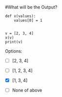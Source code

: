 #What will be the Output?

```
def x(values):
    values[0] = 1


v = [2, 3, 4]
x(v)
print(v)
```

Options:
- [ ] [2, 3, 4]

- [ ] [1, 2, 3, 4]

- [X] [1, 3, 4]

- [ ] None of above

